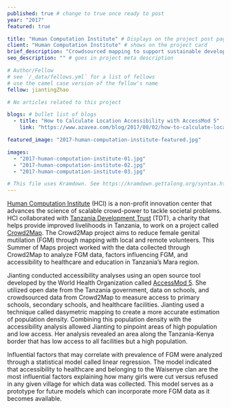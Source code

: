 ```yaml
---
published: true # change to true once ready to post
year: "2017"
featured: true

title: "Human Computation Institute" # Displays on the project post page
client: "Human Computation Institute" # shows on the project card
brief_description: "Crowdsourced mapping to support sustainable development in rural Tanzania" # shows on the project card
seo_description: "" # goes in project meta description

# Author/Fellow
# see `/_data/fellows.yml` for a list of fellows
# use the camel case version of the fellow's name
fellow: jiantingZhao

# No articles related to this project

blogs: # bullet list of blogs
  - title: "How to Calculate Location Accessibility with AccessMod 5"
    link: "https://www.azavea.com/blog/2017/08/02/how-to-calculate-location-accessibility-with-accessmod-5/"

featured_image: "2017-human-computation-institute-featured.jpg"

images:
  - "2017-human-computation-institute-01.jpg"
  - "2017-human-computation-institute-02.jpg"
  - "2017-human-computation-institute-03.jpg"

# This file uses Kramdown. See https://kramdown.gettalong.org/syntax.html for syntax
---
```

[Human Computation Institute](http://humancomputation.org/) (HCI) is a non-profit innovation center that advances the science of scalable crowd-power to tackle societal problems. HCI collaborated with [Tanzania Development Trust](http://www.tanzdevtrust.org/) (TDT), a charity that helps provide improved livelihoods in Tanzania, to work on a project called [Crowd2Map](http://humancomputation.org/?p=408). The Crowd2Map project aims to reduce female genital mutilation (FGM) through mapping with local and remote volunteers. This Summer of Maps project worked with the data collected through Crowd2Map to analyze FGM data, factors influencing FGM, and accessibility to healthcare and education in Tanzania’s Mara region.

Jianting conducted accessibility analyses using an open source tool developed by the World Health Organization called [AccessMod 5](https://github.com/fxi/AccessMod_shiny). She utilized open date from the Tanzania government, data on schools, and crowdsourced data from Crowd2Map to measure access to primary schools, secondary schools, and healthcare facilities. Jianting used a technique called dasymetric mapping to create a more accurate estimation of population density. Combining this population density with the accessibility analysis allowed Jianting to pinpoint areas of high population and low access. Her analysis revealed an area along the Tanzania-Kenya border that has low access to all facilities but a high population.

Influential factors that may correlate with prevalence of FGM were analyzed through a statistical model called linear regression. The model indicated that accessibility to healthcare and belonging to the Waisenye clan are the most influential factors explaining how many girls were cut versus refused in any given village for which data was collected. This model serves as a prototype for future models which can incorporate more FGM data as it becomes available.
